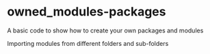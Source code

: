 # owned_modules-packages
A basic code to show how to create your own packages and modules

Importing modules from different folders and sub-folders
